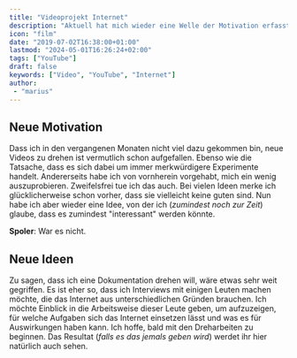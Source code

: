 ```yaml
---
title: "Videoprojekt Internet"
description: "Aktuell hat mich wieder eine Welle der Motivation erfasst. Ob das reichen wird um neue Videos zu drehen ist aber fraglich."
icon: "film"
date: "2019-07-02T16:38:00+01:00"
lastmod: "2024-05-01T16:26:24+02:00"
tags: ["YouTube"]
draft: false
keywords: ["Video", "YouTube", "Internet"]
author:
 - "marius"
---
```


## Neue Motivation
Dass ich in den vergangenen Monaten nicht viel dazu gekommen bin, neue Videos
zu drehen ist vermutlich schon aufgefallen. Ebenso wie die Tatsache, dass es
sich dabei um immer merkwürdigere Experimente handelt. Andererseits habe ich
von vornherein vorgehabt, mich ein wenig auszuprobieren. Zweifelsfrei tue
ich das auch. Bei vielen Ideen merke ich glücklicherweise schon vorher,
dass sie vielleicht keine guten sind. Nun habe ich aber wieder eine Idee,
von der ich (_zumindest noch zur Zeit_) glaube, dass es zumindest "interessant"
werden könnte.

**Spoler**: War es nicht.

## Neue Ideen
Zu sagen, dass ich eine Dokumentation drehen will, wäre etwas sehr weit
gegriffen. Es ist eher so, dass ich Interviews mit einigen Leuten machen
möchte, die das Internet aus unterschiedlichen Gründen brauchen. Ich möchte
Einblick in die Arbeitsweise dieser Leute geben, um aufzuzeigen, für
welche Aufgaben sich das Internet einsetzen lässt und was es für
Auswirkungen haben kann. Ich hoffe, bald mit den Dreharbeiten zu
beginnen. Das Resultat (_falls es das jemals geben wird_) werdet ihr
hier natürlich auch sehen.
